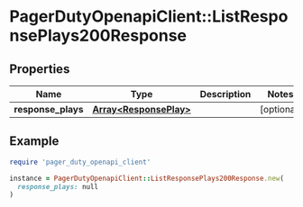 # PagerDutyOpenapiClient::ListResponsePlays200Response

## Properties

| Name | Type | Description | Notes |
| ---- | ---- | ----------- | ----- |
| **response_plays** | [**Array&lt;ResponsePlay&gt;**](ResponsePlay.md) |  | [optional] |

## Example

```ruby
require 'pager_duty_openapi_client'

instance = PagerDutyOpenapiClient::ListResponsePlays200Response.new(
  response_plays: null
)
```

